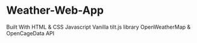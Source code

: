 # Weather-Web-App
Built With
HTML & CSS
Javascript
Vanilla tilt.js library
OpenWeatherMap & OpenCageData API
